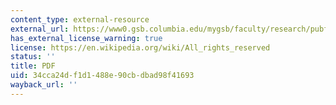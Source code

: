 ```yaml
---
content_type: external-resource
external_url: https://www0.gsb.columbia.edu/mygsb/faculty/research/pubfiles/2460/Rotation%20May_06_08%20with%20Tables.pdf
has_external_license_warning: true
license: https://en.wikipedia.org/wiki/All_rights_reserved
status: ''
title: PDF
uid: 34cca24d-f1d1-488e-90cb-dbad98f41693
wayback_url: ''
---
```

